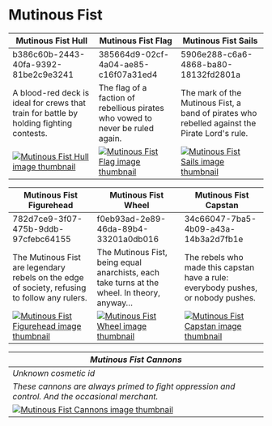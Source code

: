 # Mutinous Fist

| Mutinous Fist Hull | Mutinous Fist Flag | Mutinous Fist Sails |
| ------------------ | ------------------ | ------------------- |
| b386c60b-2443-40fa-9392-81be2c9e3241 | 385664d9-02cf-4a04-ae85-c16f07a31ed4 | 5906e288-c6a6-4868-ba80-18132fd2801a |
| A blood-red deck is ideal for crews that train for battle by holding fighting contests. | The flag of a faction of rebellious pirates who vowed to never be ruled again. | The mark of the Mutinous Fist, a band of pirates who rebelled against the Pirate Lord's rule. |
| [![Mutinous Fist Hull image thumbnail](https://seaofthieves.wiki.gg/images/1/19/Mutinous_Fist_Hull.png)](https://seaofthieves.wiki.gg/wiki/Mutinous_Fist_Hull) | [![Mutinous Fist Flag image thumbnail](https://seaofthieves.wiki.gg/images/f/f5/Mutinous_Fist_Flag.png)](https://seaofthieves.wiki.gg/wiki/Mutinous_Fist_Flag) | [![Mutinous Fist Sails image thumbnail](https://seaofthieves.wiki.gg/images/7/7d/Mutinous_Fist_Sails.png)](https://seaofthieves.wiki.gg/wiki/Mutinous_Fist_Sails) |

| Mutinous Fist Figurehead | Mutinous Fist Wheel | Mutinous Fist Capstan |
| ------------------------ | ------------------- | --------------------- |
| 782d7ce9-3f07-475b-9ddb-97cfebc64155 | f0eb93ad-2e89-46da-89b4-33201a0db016 | 34c66047-7ba5-4b09-a43a-14b3a2d7fb1e |
| The Mutinous Fist are legendary rebels on the edge of society, refusing to follow any rulers. | The Mutinous Fist, being equal anarchists, each take turns at the wheel. In theory, anyway… | The rebels who made this capstan have a rule: everybody pushes, or nobody pushes. |
| [![Mutinous Fist Figurehead image thumbnail](https://seaofthieves.wiki.gg/images/9/96/Mutinous_Fist_Figurehead.png)](https://seaofthieves.wiki.gg/wiki/Mutinous_Fist_Figurehead) | [![Mutinous Fist Wheel image thumbnail](https://seaofthieves.wiki.gg/images/8/8c/Mutinous_Fist_Wheel.png)](https://seaofthieves.wiki.gg/wiki/Mutinous_Fist_Wheel) | [![Mutinous Fist Capstan image thumbnail](https://seaofthieves.wiki.gg/images/0/0e/Mutinous_Fist_Capstan.png)](https://seaofthieves.wiki.gg/wiki/Mutinous_Fist_Capstan) |

| *Mutinous Fist Cannons* |
| ----------------------- |
| *Unknown cosmetic id* |
| *These cannons are always primed to fight oppression and control. And the occasional merchant.* |
| [![*Mutinous Fist Cannons* image thumbnail](https://cdn.merciasquill.com/images/67035fed8ad30bf0035179c4)](https://seaofthieves.wiki.gg/wiki/Mutinous_Fist_Cannons) |
